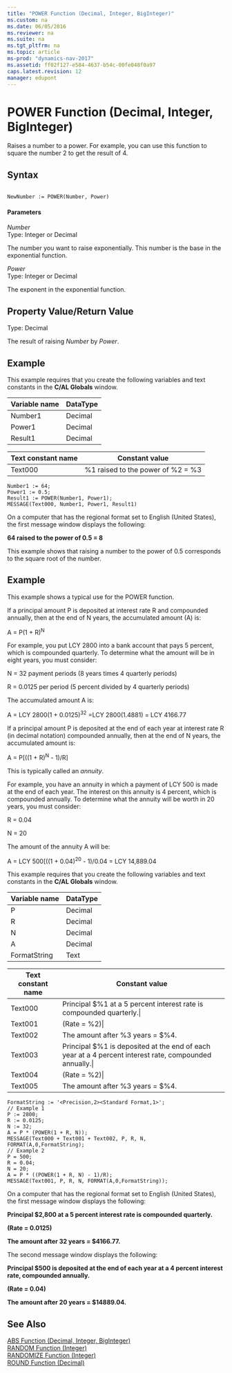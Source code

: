 ```yaml
---
title: "POWER Function (Decimal, Integer, BigInteger)"
ms.custom: na
ms.date: 06/05/2016
ms.reviewer: na
ms.suite: na
ms.tgt_pltfrm: na
ms.topic: article
ms-prod: "dynamics-nav-2017"
ms.assetid: ff02f127-e584-4637-b54c-00fe048f0a97
caps.latest.revision: 12
manager: edupont
---
```

# POWER Function (Decimal, Integer, BigInteger)
Raises a number to a power. For example, you can use this function to square the number 2 to get the result of 4.  
  
## Syntax  
  
```  
  
NewNumber := POWER(Number, Power)  
```  
  
#### Parameters  
 *Number*  
 Type: Integer or Decimal  
  
 The number you want to raise exponentially. This number is the base in the exponential function.  
  
 *Power*  
 Type: Integer or Decimal  
  
 The exponent in the exponential function.  
  
## Property Value\/Return Value  
 Type: Decimal  
  
 The result of raising *Number* by *Power*.  
  
## Example  
 This example requires that you create the following variables and text constants in the **C\/AL Globals** window.  
  
|Variable name|DataType|  
|-------------------|--------------|  
|Number1|Decimal|  
|Power1|Decimal|  
|Result1|Decimal|  
  
|Text constant name|Constant value|  
|------------------------|--------------------|  
|Text000|%1 raised to the power of %2 \= %3|  
  
```  
Number1 := 64;   
Power1 := 0.5;  
Result1 := POWER(Number1, Power1);  
MESSAGE(Text000, Number1, Power1, Result1)  
```  
  
 On a computer that has the regional format set to English \(United States\), the first message window displays the following:  
  
 **64 raised to the power of 0.5 \= 8**  
  
 This example shows that raising a number to the power of 0.5 corresponds to the square root of the number.  
  
## Example  
 This example shows a typical use for the POWER function.  
  
 If a principal amount P is deposited at interest rate R and compounded annually, then at the end of N years, the accumulated amount \(A\) is:  
  
 A \= P\(1 \+ R\)<sup>N</sup>  
  
 For example, you put LCY 2800 into a bank account that pays 5 percent, which is compounded quarterly. To determine what the amount will be in eight years, you must consider:  
  
 N \= 32 payment periods \(8 years times 4 quarterly periods\)  
  
 R \= 0.0125 per period \(5 percent divided by 4 quarterly periods\)  
  
 The accumulated amount A is:  
  
 A \= LCY 2800\(1 \+ 0.0125\)<sup>32</sup> \=LCY 2800\(1.4881\) \= LCY 4166.77  
  
 If a principal amount P is deposited at the end of each year at interest rate R \(in decimal notation\) compounded annually, then at the end of N years, the accumulated amount is:  
  
 A \= P\[\(\(1 \+ R\)<sup>N</sup> \- 1\)\/R\]  
  
 This is typically called an *annuity*.  
  
 For example, you have an annuity in which a payment of LCY 500 is made at the end of each year. The interest on this annuity is 4 percent, which is compounded annually. To determine what the annuity will be worth in 20 years, you must consider:  
  
 R \= 0.04  
  
 N \= 20  
  
 The amount of the annuity A will be:  
  
 A \= LCY 500\[\(\(1 \+ 0.04\)<sup>20</sup> \- 1\)\/0.04 \= LCY 14,889.04  
  
 This example requires that you create the following variables and text constants in the **C\/AL Globals** window.  
  
|Variable name|DataType|  
|-------------------|--------------|  
|P|Decimal|  
|R|Decimal|  
|N|Decimal|  
|A|Decimal|  
|FormatString|Text|  
  
|Text constant name|Constant value|  
|------------------------|--------------------|  
|Text000|Principal $%1 at a 5 percent interest rate is compounded quarterly.\\|  
|Text001|\(Rate \= %2\)\\|  
|Text002|The amount after %3 years \= $%4.|  
|Text003|Principal $%1 is deposited at the end of each year at a 4 percent interest rate, compounded annually.\\|  
|Text004|\(Rate \= %2\)\\|  
|Text005|The amount after %3 years \= $%4.|  
  
```  
FormatString := '<Precision,2><Standard Format,1>';  
// Example 1  
P := 2800;  
R := 0.0125;  
N := 32;  
A = P * (POWER(1 + R, N));  
MESSAGE(Text000 + Text001 + Text002, P, R, N, FORMAT(A,0,FormatString);  
// Example 2  
P = 500;  
R = 0.04;  
N = 20;  
A = P * ((POWER(1 + R, N) - 1)/R);  
MESSAGE(Text001, P, R, N, FORMAT(A,0,FormatString));  
```  
  
 On a computer that has the regional format set to English \(United States\), the first message window displays the following:  
  
 **Principal $2,800 at a 5 percent interest rate is compounded quarterly.**  
  
 **\(Rate \= 0.0125\)**  
  
 **The amount after 32 years \= $4166.77.**  
  
 The second message window displays the following:  
  
 **Principal $500 is deposited at the end of each year at a 4 percent interest rate, compounded annually.**  
  
 **\(Rate \= 0.04\)**  
  
 **The amount after 20 years \= $14889.04.**  
  
## See Also  
 [ABS Function \(Decimal, Integer, BigInteger\)](ABS-Function--Decimal--Integer--BigInteger-.md)   
 [RANDOM Function \(Integer\)](RANDOM-Function--Integer-.md)   
 [RANDOMIZE Function \(Integer\)](RANDOMIZE-Function--Integer-.md)   
 [ROUND Function \(Decimal\)](ROUND-Function--Decimal-.md)